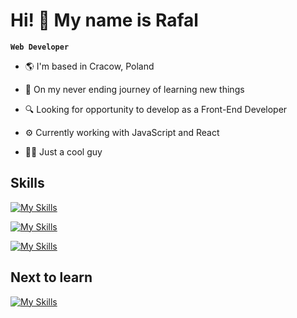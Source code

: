 # Hi! 👋 My name is Rafal

**`Web Developer`**

- 🌎 I'm based in Cracow, Poland

- 🧠 On my never ending journey of learning new things

- 🔍 Looking for opportunity to develop as a Front-End Developer

- ⚙️ Currently working with JavaScript and React

- 🙏🏻 Just a cool guy


## Skills

[![My Skills](https://skillicons.dev/icons?i=html,css,js,react,sass)](https://skillicons.dev)

[![My Skills](https://skillicons.dev/icons?i=tailwind,vite,figma,wordpress,git)](https://skillicons.dev)

[![My Skills](https://skillicons.dev/icons?i=materialui,npm)](https://skillicons.dev)


## Next to learn

[![My Skills](https://skillicons.dev/icons?i=ts,vitest,nextjs)](https://skillicons.dev)

